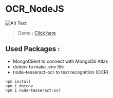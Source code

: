 # OCR_NodeJS
![Alt Text](https://media.giphy.com/media/LNlidFR4ikre7AkE57/giphy.gif)




> Demo : [Click here](https://www.youtube.com/watch?v=1uVWF9zMTxM&feature=youtu.be)
## Used Packages : 
- MongoClient to connect with MongoDb Atlas
- dotenv to make .env file
- node-tesseract-ocr to text recognition (OCR)

```
npm install
npm i dotenv
npm i node-tesseract-ocr
```
